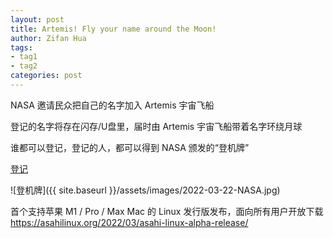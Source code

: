 ```yaml
---
layout: post
title: Artemis! Fly your name around the Moon!
author: Zifan Hua
tags:
- tag1
- tag2
categories: post
---
```


NASA 邀请民众把自己的名字加入 Artemis 宇宙飞船

登记的名字将存在闪存/U盘里，届时由 Artemis 宇宙飞船带着名字环绕月球

谁都可以登记，登记的人，都可以得到 NASA 颁发的“登机牌”

[登记](https://www.nasa.gov/send-your-name-with-artemis/)

![登机牌]({{ site.baseurl }}/assets/images/2022-03-22-NASA.jpg)

首个支持苹果 M1 / Pro / Max Mac 的 Linux 发行版发布，面向所有用户开放下载
https://asahilinux.org/2022/03/asahi-linux-alpha-release/



